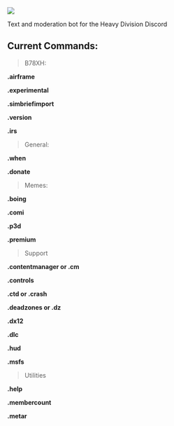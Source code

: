 <img src="https://cdn.discordapp.com/attachments/810316915464863774/958184216598814820/hdlogogithub.png"> 

Text and moderation bot for the Heavy Division Discord

<!--TODO: <Add imageshields with server member count, contributor count, socials links, and release version-->

Current Commands: 
-----------------

>B78XH:
> 
**.airframe**

**.experimental**

**.simbriefimport**

**.version**

**.irs**

>General:
> 
**.when**

**.donate** 
>Memes:
> 
**.boing**

**.comi**

**.p3d**

**.premium**
 
>Support
> 
**.contentmanager or .cm**

**.controls**

**.ctd or .crash**

**.deadzones or .dz**

**.dx12**

**.dlc**

**.hud**

**.msfs**

>Utilities
> 
**.help**

**.membercount**

**.metar**

